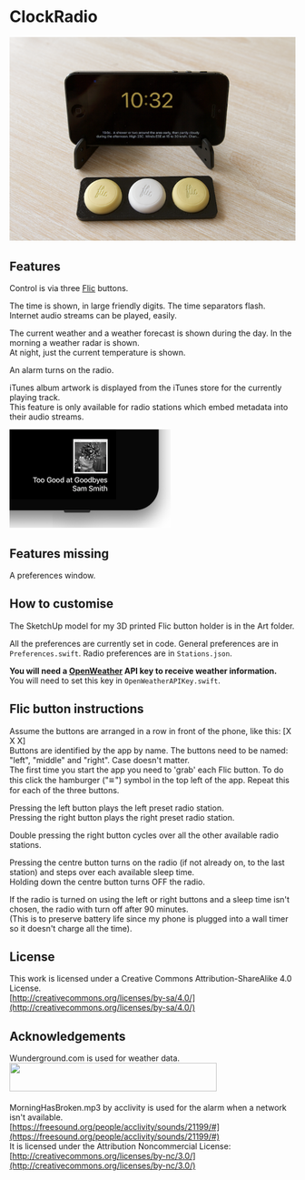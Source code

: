 ClockRadio
====================

![Alt text](Art/Clock%20Radio%20Small.png)

Features
---------------------

Control is via three [Flic](http://flic.io) buttons.

The time is shown, in large friendly digits. The time separators flash.
Internet audio streams can be played, easily.

The current weather and a weather forecast is shown during the day. In the morning a weather radar is shown.  
At night, just the current temperature is shown.

An alarm turns on the radio.

iTunes album artwork is displayed from the iTunes store for the currently playing track.  
This feature is only available for radio stations which embed metadata into their audio streams.

![Alt text](Art/AlbumSmallCorner.png)

Features missing
---------------------

A preferences window.

How to customise
---------------------

The SketchUp model for my 3D printed Flic button holder is in the Art folder.

All the preferences are currently set in code.
General preferences are in `Preferences.swift`. Radio preferences are in `Stations.json`.

**You will need a [OpenWeather](https://openweathermap.org) API key to receive weather information.**  
You will need to set this key in `OpenWeatherAPIKey.swift`.

Flic button instructions
---------------------

Assume the buttons are arranged in a row in front of the phone, like this: [X X X]  
Buttons are identified by the app by name. The buttons need to be named: "left", "middle" and "right". Case doesn't matter.  
The first time you start the app you need to 'grab' each Flic button. To do this click the hamburger ("&#x11054;") symbol in the top left of the app. Repeat this for each of the three buttons.


Pressing the left button plays the left preset radio station.  
Pressing the right button plays the right preset radio station.

Double pressing the right button cycles over all the other available radio stations.

Pressing the centre button turns on the radio (if not already on, to the last station) and steps over each available sleep time.  
Holding down the centre button turns OFF the radio.

If the radio is turned on using the left or right buttons and a sleep time isn't chosen, the radio with turn off after 90 minutes.  
(This is to preserve battery life since my phone is plugged into a wall timer so it doesn't charge all the time).

License
-------
This work is licensed under a Creative Commons Attribution-ShareAlike 4.0 License.  
[http://creativecommons.org/licenses/by-sa/4.0/](http://creativecommons.org/licenses/by-sa/4.0/)

Acknowledgements  
---------------------

Wunderground.com is used for weather data.  
<img src="https://www.wunderground.com/logos/images/wundergroundLogo_4c_horz.jpg" width="365" height="50">  
    <br />
MorningHasBroken.mp3 by acclivity is used for the alarm when a network isn't available.  
[https://freesound.org/people/acclivity/sounds/21199/#](https://freesound.org/people/acclivity/sounds/21199/#)  
It is licensed under the Attribution Noncommercial License:  
[http://creativecommons.org/licenses/by-nc/3.0/](http://creativecommons.org/licenses/by-nc/3.0/)



